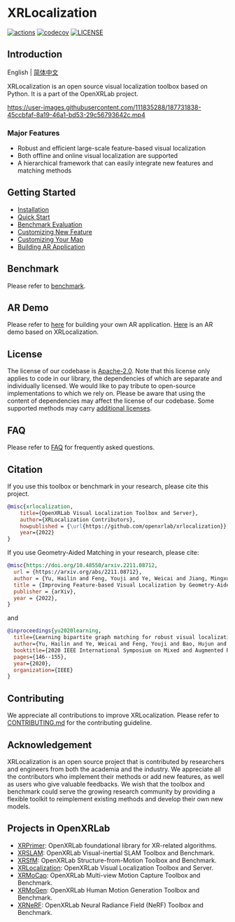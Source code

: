 # XRLocalization

<div align="left">

[![actions](https://github.com/openxrlab/xrlocalization/workflows/build/badge.svg)](https://github.com/openxrlab/xrlocalization/actions)
[![codecov](https://codecov.io/gh/openxrlab/xrlocalization/branch/main/graph/badge.svg)](https://codecov.io/gh/openxrlab/xrlocalization)
[![LICENSE](https://img.shields.io/github/license/openxrlab/xrlocalization.svg)](https://github.com/openxrlab/xrlocalization/blob/main/LICENCE)

</div>


## Introduction
English | [简体中文](README_CN.md)

XRLocalization is an open source visual localization toolbox based on Python. It is a
part of the OpenXRLab project.

https://user-images.githubusercontent.com/111835288/187731838-45ccbfaf-8a19-46a1-bd53-29c56793642c.mp4

### Major Features

* Robust and efficient large-scale feature-based visual localization
* Both offline and online visual localization are supported
* A hierarchical framework that can easily integrate new features and matching methods

## Getting Started
* [Installation](docs/en/installation.md)
* [Quick Start](docs/en/get_started.md)
* [Benchmark Evaluation](docs/en/benchmark/benchmark_evaluation.md)
* [Customizing New Feature](docs/en/tutorials/customize_local_feature.md)
* [Customizing Your Map](docs/en/tutorials/customize_map.md)
* [Building AR Application](http://doc.openxrlab.org.cn/openxrlab_document/ARDemo/ARdemo.html)

## Benchmark
Please refer to [benchmark](docs/en/benchmark/benchmark.md).

## AR Demo
Please refer to [here](http://doc.openxrlab.org.cn/openxrlab_document/ARDemo/ARdemo.html) for building your own AR application.
[Here](https://user-images.githubusercontent.com/44204704/187864126-e9cd7a43-a773-487d-ad01-4cc2988f3b5a.mp4) 
is an AR demo based on XRLocalization.

## License
The license of our codebase is [Apache-2.0](LICENSE). Note that this license only 
applies to code in our library, the dependencies of which are separate and individually 
licensed. We would like to pay tribute to open-source implementations to which we rely 
on. Please be aware that using the content of dependencies may affect the license of 
our codebase. Some supported methods may 
carry [additional licenses](docs/en/additional_licenses.md).

## FAQ
Please refer to [FAQ](docs/en/faq.md) for frequently asked questions.

## Citation
If you use this toolbox or benchmark in your research, please cite this project.
```bibtex
@misc{xrlocalization,
    title={OpenXRLab Visual Localization Toolbox and Server},
    author={XRLocalization Contributors},
    howpublished = {\url{https://github.com/openxrlab/xrlocalization}},
    year={2022}
}
```
If you use Geometry-Aided Matching in your research, please cite:
```bibtex
@misc{https://doi.org/10.48550/arxiv.2211.08712,
  url = {https://arxiv.org/abs/2211.08712},
  author = {Yu, Hailin and Feng, Youji and Ye, Weicai and Jiang, Mingxuan and Bao, Hujun and Zhang, Guofeng},
  title = {Improving Feature-based Visual Localization by Geometry-Aided Matching},
  publisher = {arXiv},
  year = {2022},
}
```
and
```bibtex
@inproceedings{yu2020learning,
  title={Learning bipartite graph matching for robust visual localization},
  author={Yu, Hailin and Ye, Weicai and Feng, Youji and Bao, Hujun and Zhang, Guofeng},
  booktitle={2020 IEEE International Symposium on Mixed and Augmented Reality (ISMAR)},
  pages={146--155},
  year={2020},
  organization={IEEE}
}
```

## Contributing
We appreciate all contributions to improve XRLocalization.
Please refer to [CONTRIBUTING.md](.github/CONTRIBUTING.md) for the contributing guideline.

## Acknowledgement
XRLocalization is an open source project that is contributed by researchers and
engineers from both the academia and the industry.
We appreciate all the contributors who implement their methods or add new features,
as well as users who give valuable feedbacks.
We wish that the toolbox and benchmark could serve the growing research community
by providing a flexible toolkit to reimplement existing methods and develop their
own new models.


## Projects in OpenXRLab
- [XRPrimer](https://github.com/openxrlab/xrprimer): OpenXRLab foundational library for XR-related algorithms.
- [XRSLAM](https://github.com/openxrlab/xrslam): OpenXRLab Visual-inertial SLAM Toolbox and Benchmark.
- [XRSfM](https://github.com/openxrlab/xrsfm): OpenXRLab Structure-from-Motion Toolbox and Benchmark.
- [XRLocalization](https://github.com/openxrlab/xrlocalization): OpenXRLab Visual Localization Toolbox and Server.
- [XRMoCap](https://github.com/openxrlab/xrmocap): OpenXRLab Multi-view Motion Capture Toolbox and Benchmark.
- [XRMoGen](https://github.com/openxrlab/xrmogen): OpenXRLab Human Motion Generation Toolbox and Benchmark.
- [XRNeRF](https://github.com/openxrlab/xrnerf): OpenXRLab Neural Radiance Field (NeRF) Toolbox and Benchmark.
